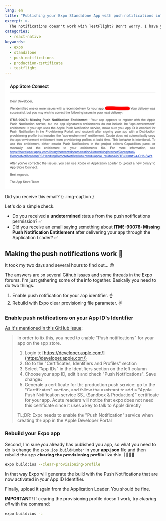 ```yaml
---
lang: en
title: "Publishing your Expo Standalone App with push notifications into the App Store. The easy way... 😅"
excerpt: >-
  The notifications doesn't work with TestFlight? Don't worry, I have you covered
categories:
  - react-native
keywords:
  - expo
  - standalone
  - push-notifications
  - production-certificate
  - testflight
---
```


![Did you receive this email?](img/expo-standalone-push-notification.png)

Did you receive this email?
{: .img-caption }

Let's do a simple check.

- Do you received a **undetermined** status from the push notifications permission? ✅
- Did you receive an email saying something about **ITMS-90078: Missing Push Notification Entitlement** after delivering your app through the Application Loader? ✅

## Making the push notifications work 📱

It took my two days and several hours to find out... 😡

The answers are on several Github issues and some threads in the Expo forums. I'm just gathering some of the info together. Basically you need to do two things.

1. Enable push notification for your app identifier. ☝️
1. Rebuild with Expo clear provisioning file parameter. ✌️

### Enable push notifications on your App ID's Identifier

[As it's mentioned in this GitHub issue](https://github.com/expo/turtle/issues/62#issuecomment-469528206):

> In order to fix this, you need to enable "Push notifications" for your app on the app store.
>
> 1. Login to [https://developer.apple.com/](https://developer.apple.com/)
> 1. Go to the "Certificates, Identifiers and Profiles" section
> 1. Select "App IDs" in the Identifiers section on the left column
> 1. Choose your app ID, edit it and check "Push Notifications". Save changes
> 1. Generate a certificate for the production push service: go to the "Certificates" section, and follow the assistant to add a "Apple Push Notification service SSL (Sandbox & Production)" certificate for your app. Acute readers will notice that expo does not need this certificate since it uses a key to talk to Apple directly
>
> TL;DR: Expo needs to enable the "Push Notification" service when creating the app in the Apple Developer Portal

### Rebuild your Expo app

Second, I'm sure you already has published you app, so what you need to do is change the `expo.ios.buildNumber` in your **app.json** file and then rebuild the app **clearing the provisioning profile** like this. 👨‍💻👩‍💻

```bash
expo build:ios --clear-provisioning-profile
```

In that way Expo will generate the build with the Push Notifications that are now activated in your App ID Identifier.

Finally, upload it again from the Application Loader. You should be fine.

**IMPORTANT!** If clearing the provisioning profile doesn't work, try *clearing all* with the command:

```bash
expo build:ios -c
```
